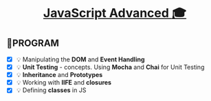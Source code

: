 # <a href=""><p align="center"> JavaScript Advanced :mortar_board: <p></a> 
## :rocket:PROGRAM 
- [x] :bulb: Manipulating the **DOM** and **Event Handling**
- [x] :bulb: **Unit Testing** - concepts. Using **Mocha** and **Chai** for Unit Testing
- [x] :bulb: **Inheritance** and **Prototypes**
- [x] :bulb: Working with **IIFE** and **closures**
- [x] :bulb: Defining **classes** in JS
